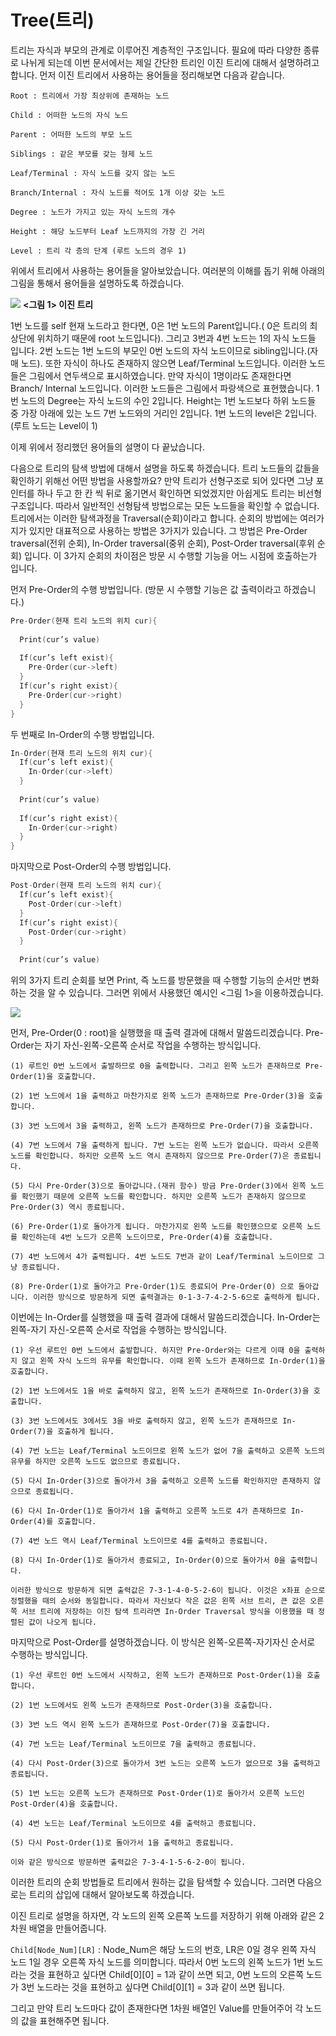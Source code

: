 # Tree(트리)

트리는 자식과 부모의 관계로 이루어진 계층적인 구조입니다. 필요에 따라 다양한 종류로 나뉘게 되는데 이번 문서에서는 제일 간단한 트리인 이진 트리에 대해서 설명하려고 합니다. 먼저 이진 트리에서 사용하는 용어들을 정리해보면 다음과 같습니다.

```
Root : 트리에서 가장 최상위에 존재하는 노드

Child : 어떠한 노드의 자식 노드

Parent : 어떠한 노드의 부모 노드

Siblings : 같은 부모를 갖는 형제 노드

Leaf/Terminal : 자식 노드를 갖지 않는 노드

Branch/Internal : 자식 노드를 적어도 1개 이상 갖는 노드

Degree : 노드가 가지고 있는 자식 노드의 개수

Height : 해당 노드부터 Leaf 노드까지의 가장 긴 거리

Level : 트리 각 층의 단계 (루트 노드의 경우 1)
```
위에서 트리에서 사용하는 용어들을 알아보았습니다. 여러분의 이해를 돕기 위해 아래의 그림을 통해서 용어들을 설명하도록 하겠습니다.

![](images/tree_1.jpg)
**<그림 1> 이진 트리**

1번 노드를 self 현재 노드라고 한다면, 0은 1번 노드의 Parent입니다.( 0은 트리의 최상단에 위치하기 때문에 root 노드입니다). 그리고 3번과 4번 노드는 1의 자식 노드들 입니다. 2번 노드는 1번 노드의 부모인 0번 노드의 자식 노드이므로 sibling입니다.(자매 노드). 또한 자식이 하나도 존재하지 않으면 Leaf/Terminal 노드입니다. 이러한 노드들은 그림에서 연두색으로 표시하였습니다. 만약 자식이 1명이라도 존재한다면 Branch/ Internal 노드입니다. 이러한 노드들은 그림에서 파랑색으로 표현했습니다. 1번 노드의 Degree는 자식 노드의 수인 2입니다. Height는 1번 노드보다 하위 노드들 중 가장 아래에 있는 노드 7번 노드와의 거리인 2입니다. 1번 노드의 level은 2입니다.(루트 노드는 Level이 1)

이제 위에서 정리했던 용어들의 설명이 다 끝났습니다.

다음으로 트리의 탐색 방법에 대해서 설명을 하도록 하겠습니다. 트리 노드들의 값들을 확인하기 위해선 어떤 방법을 사용할까요? 만약 트리가 선형구조로 되어 있다면 그냥 포인터를 하나 두고 한 칸 씩 뒤로 옮기면서 확인하면 되었겠지만 아쉽게도 트리는 비선형 구조입니다. 따라서 일반적인 선형탐색 방법으로는 모든 노드들을 확인할 수 없습니다. 트리에서는 이러한 탐색과정을 Traversal(순회)이라고 합니다. 순회의 방법에는 여러가지가 있지만 대표적으로 사용하는 방법은 3가지가 있습니다. 그 방법은 Pre-Order traversal(전위 순회), In-Order traversal(중위 순회), Post-Order traversal(후위 순회) 입니다. 이 3가지 순회의 차이점은 방문 시 수행할 기능을 어느 시점에 호출하는가 입니다.

먼저 Pre-Order의 수행 방법입니다. (방문 시 수행할 기능은 값 출력이라고 하겠습니다.)

```cpp
Pre-Order(현재 트리 노드의 위치 cur){
  
  Print(cur’s value)
  
  If(cur’s left exist){
	Pre-Order(cur->left)
  }
  If(cur’s right exist){
	Pre-Order(cur->right)
  }
}
```

두 번째로 In-Order의 수행 방법입니다.
```cpp
In-Order(현재 트리 노드의 위치 cur){
  If(cur’s left exist){
	In-Order(cur->left)
  }
  
  Print(cur’s value)
  
  If(cur’s right exist){
	In-Order(cur->right)
  }
}
```

마지막으로 Post-Order의 수행 방법입니다.
```cpp
Post-Order(현재 트리 노드의 위치 cur){
  If(cur’s left exist){
	Post-Order(cur->left)
  }
  If(cur’s right exist){
	Post-Order(cur->right)
  }
  
  Print(cur’s value)
```

위의 3가지 트리 순회를 보면 Print, 즉 노드를 방문했을 때 수행할 기능의 순서만 변화하는 것을 알 수 있습니다. 그러면 위에서 사용했던 예시인 <그림 1>을 이용하겠습니다.

![](images/tree_2.jpg)

먼저, Pre-Order(0 : root)을 실행했을 때 출력 결과에 대해서 말씀드리겠습니다. Pre-Order는 자기 자신-왼쪽-오른쪽 순서로 작업을 수행하는 방식입니다.
```
(1) 루트인 0번 노드에서 출발하므로 0을 출력합니다. 그리고 왼쪽 노드가 존재하므로 Pre-Order(1)을 호출합니다.

(2) 1번 노드에서 1을 출력하고 마찬가지로 왼쪽 노드가 존재하므로 Pre-Order(3)을 호출합니다.

(3) 3번 노드에서 3을 출력하고, 왼쪽 노드가 존재하므로 Pre-Order(7)을 호출합니다.

(4) 7번 노드에서 7을 출력하게 됩니다. 7번 노드는 왼쪽 노드가 없습니다. 따라서 오른쪽 노드를 확인합니다. 하지만 오른쪽 노드 역시 존재하지 않으므로 Pre-Order(7)은 종료됩니다.

(5) 다시 Pre-Order(3)으로 돌아갑니다.(재귀 함수) 방금 Pre-Order(3)에서 왼쪽 노드를 확인했기 때문에 오른쪽 노드를 확인합니다. 하지만 오른쪽 노드가 존재하지 않으므로 Pre-Order(3) 역시 종료됩니다.

(6) Pre-Order(1)로 돌아가게 됩니다. 마찬가지로 왼쪽 노드를 확인했으므로 오른쪽 노드를 확인하는데 4번 노드가 오른쪽 노드이므로, Pre-Order(4)를 호출합니다.

(7) 4번 노드에서 4가 출력됩니다. 4번 노드도 7번과 같이 Leaf/Terminal 노드이므로 그냥 종료됩니다.

(8) Pre-Order(1)로 돌아가고 Pre-Order(1)도 종료되어 Pre-Order(0) 으로 돌아갑니다. 이러한 방식으로 방문하게 되면 출력결과는 0-1-3-7-4-2-5-6으로 출력하게 됩니다.
```

이번에는 In-Order를 실행했을 때 출력 결과에 대해서 말씀드리겠습니다. In-Order는 왼쪽-자기 자신-오른쪽 순서로 작업을 수행하는 방식입니다.
```
(1) 우선 루트인 0번 노드에서 출발합니다. 하지만 Pre-Order와는 다르게 이때 0을 출력하지 않고 왼쪽 자식 노드의 유무를 확인합니다. 이때 왼쪽 노드가 존재하므로 In-Order(1)을 호출합니다.

(2) 1번 노드에서도 1을 바로 출력하지 않고, 왼쪽 노드가 존재하므로 In-Order(3)을 호출합니다.

(3) 3번 노드에서도 3에서도 3을 바로 출력하지 않고, 왼쪽 노드가 존재하므로 In-Order(7)을 호출하게 됩니다.

(4) 7번 노드는 Leaf/Terminal 노드이므로 왼쪽 노드가 없어 7을 출력하고 오른쪽 노드의 유무를 하지만 오른쪽 노드도 없으므로 종료됩니다.

(5) 다시 In-Order(3)으로 돌아가서 3을 출력하고 오른쪽 노드를 확인하지만 존재하지 않으므로 종료됩니다.

(6) 다시 In-Order(1)로 돌아가서 1을 출력하고 오른쪽 노드로 4가 존재하므로 In-Order(4)를 호출합니다.

(7) 4번 노드 역시 Leaf/Terminal 노드이므로 4를 출력하고 종료됩니다.

(8) 다시 In-Order(1)로 돌아가서 종료되고, In-Order(0)으로 돌아가서 0을 출력합니다.

이러한 방식으로 방문하게 되면 출력값은 7-3-1-4-0-5-2-6이 됩니다. 이것은 x좌표 순으로 정렬했을 때의 순서와 동일합니다. 따라서 자신보다 작은 값은 왼쪽 서브 트리, 큰 값은 오른쪽 서브 트리에 저장하는 이진 탐색 트리라면 In-Order Traversal 방식을 이용했을 때 정렬된 값이 나오게 됩니다.
```

마지막으로 Post-Order를 설명하겠습니다. 이 방식은 왼쪽-오른쪽-자기자신 순서로 수행하는 방식입니다.
```
(1) 우선 루트인 0번 노드에서 시작하고, 왼쪽 노드가 존재하므로 Post-Order(1)을 호출합니다.

(2) 1번 노드에서도 왼쪽 노드가 존재하므로 Post-Order(3)을 호출합니다.

(3) 3번 노드 역시 왼쪽 노드가 존재하므로 Post-Order(7)을 호출합니다.

(4) 7번 노드는 Leaf/Terminal 노드이므로 7을 출력하고 종료됩니다.

(4) 다시 Post-Order(3)으로 돌아가서 3번 노드는 오른쪽 노드가 없으므로 3을 출력하고 종료됩니다.

(5) 1번 노드는 오른쪽 노드가 존재하므로 Post-Order(1)로 돌아가서 오른쪽 노드인 Post-Order(4)을 호출합니다.

(4) 4번 노드는 Leaf/Terminal 노드이므로 4를 출력하고 종료됩니다.

(5) 다시 Post-Order(1)로 돌아가서 1을 출력하고 종료됩니다.

이와 같은 방식으로 방문하면 출력값은 7-3-4-1-5-6-2-0이 됩니다.
```

이러한 트리의 순회 방법들로 트리에서 원하는 값을 탐색할 수 있습니다. 그러면 다음으로는 트리의 삽입에 대해서 알아보도록 하겠습니다.

이진 트리로 설명을 하자면, 각 노드의 왼쪽 오른쪽 노드를 저장하기 위해 아래와 같은 2차원 배열을 만들어줍니다.

`Child[Node_Num][LR]` : Node_Num은 해당 노드의 번호, LR은 0일 경우 왼쪽 자식 노드 1일 경우 오른쪽 자식 노드를 의미합니다. 따라서 0번 노드의 왼쪽 노드가 1번 노드라는 것을 표현하고 싶다면 Child[0][0] = 1과 같이 쓰면 되고, 0번 노드의 오른쪽 노드가 3번 노드라는 것을 표현하고 싶다면 Child[0][1] = 3과 같이 쓰면 됩니다.

그리고 만약 트리 노드마다 값이 존재한다면 1차원 배열인 Value를 만들어주어 각 노드의 값을 표현해주면 됩니다.
